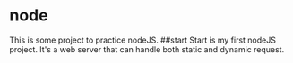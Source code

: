 # node
This is some project to practice nodeJS.
##start
Start is my first nodeJS project. It's a web server that can handle both static and dynamic request.

